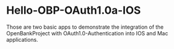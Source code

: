 Hello-OBP-OAuth1.0a-IOS
=======================

Those are two basic apps to demonstrate the integration of the OpenBankProject with OAuth1.0-Authentication into IOS and Mac applications.